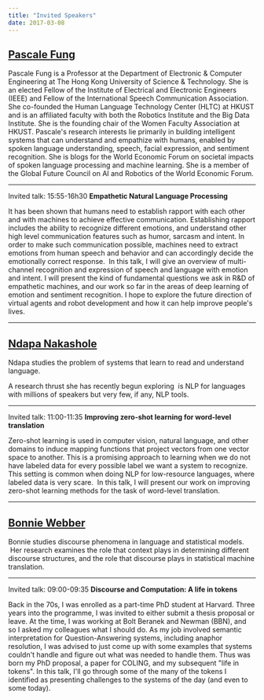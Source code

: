 ```yaml
---
title: "Invited Speakers"
date: 2017-03-08
---
```


## [Pascale Fung](http://www.ece.ust.hk/~pascale)

Pascale Fung is a Professor at the Department of Electronic & Computer Engineering at The Hong Kong University of Science & Technology. She is an elected Fellow of the Institute of Electrical and Electronic Engineers (IEEE) and Fellow of the International Speech Communication Association. She co-founded the Human Language Technology Center (HLTC) at HKUST and is an affiliated faculty with both the Robotics Institute and the Big Data Institute. She is the founding chair of the Women Faculty Association at HKUST. Pascale's research interests lie primarily in building intelligent systems that can understand and empathize with humans, enabled by spoken language understanding, speech, facial expression, and sentiment recognition. She is blogs for the World Economic Forum on societal impacts of spoken language processing and machine learning. She is a member of the Global Future Council on AI and Robotics of the World Economic Forum.

* * *

Invited talk: 15:55-16h30 **Empathetic Natural Language Processing**

It has been shown that humans need to establish rapport with each other and with machines to achieve effective communication. Establishing rapport includes the ability to recognize different emotions, and understand other high level communication features such as humor, sarcasm and intent. In order to make such communication possible, machines need to extract emotions from human speech and behavior and can accordingly decide the emotionally correct response.  In this talk, I will give an overview of multi-channel recognition and expression of speech and language with emotion and intent. I will present the kind of fundamental questions we ask in R&D of empathetic machines, and our work so far in the areas of deep learning of emotion and sentiment recognition. I hope to explore the future direction of virtual agents and robot development and how it can help improve people's lives.

* * *

## [Ndapa Nakashole](http://nakashole.com/)

Ndapa studies the problem of systems that learn to read and understand language.

A research thrust she has recently begun exploring  is NLP for languages with millions of speakers but very few, if any, NLP tools.

* * *

Invited talk: 11:00-11:35 **Improving zero-shot learning for word-level translation**

Zero-shot learning is used in computer vision, natural language, and other domains to induce mapping functions that project vectors from one vector space to another. This is a promising approach to learning when we do not have labeled data for every possible label we want a system to recognize. This setting is common when doing NLP for low-resource languages, where labeled data is very scare.  In this talk, I will present our work on improving zero-shot learning methods for the task of word-level translation.

* * *

## [Bonnie Webber](http://homepages.inf.ed.ac.uk/bonnie/)

Bonnie studies discourse phenomena in language and statistical models.  Her research examines the role that context plays in determining different discourse structures, and the role that discourse plays in statistical machine translation.

* * *

Invited talk: 09:00-09:35 **Discourse and Computation: A life in tokens**

Back in the 70s, I was enrolled as a part-time PhD student at Harvard. Three years into the programme, I was invited to either submit a thesis proposal or leave. At the time, I was working at Bolt Beranek and Newman (BBN), and so I asked my colleagues what I should do. As my job involved semantic interpretation for Question-Answering systems, including anaphor resolution, I was advised to just come up with some examples that systems couldn't handle and figure out what was needed to handle them. Thus was born my PhD proposal, a paper for COLING, and my subsequent "life in tokens". In this talk, I'll go through some of the many of the tokens I identified as presenting challenges to the systems of the day (and even to some today).
